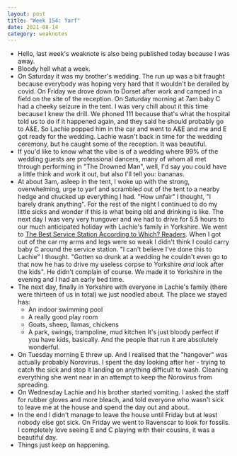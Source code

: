 ```yaml
---
layout: post
title: "Week 154: Yarf"
date: 2021-08-14
category: weaknotes
---
```

* Hello, last week's weaknote is also being published today because I was away.
* Bloody hell what a week.
* On Saturday it was my brother's wedding. The run up was a bit fraught because everybody was hoping very hard that it wouldn't be derailed by covid. On Friday we drove down to Dorset after work and camped in a field on the site of the reception. On Saturday morning at 7am baby C had a cheeky seizure in the tent. I was very chill about it this time because I knew the drill. We phoned 111 because that's what the hospital told us to do if it happened again, and they said he should probably go to A&E. So Lachie popped him in the car and went to A&E and me and E got ready for the wedding. Lachie wasn't back in time for the wedding ceremony, but he caught some of the reception. It was beautiful.
* If you'd like to know what the vibe is of a wedding where 99% of the wedding guests are professional dancers, many of whom all met through performing in "The Drowned Man", well, I'd say you could have a little think and work it out, but also I'll tell you: bananas.
* At about 3am, asleep in the tent, I woke up with the strong, overwhelming, urge to yarf and scrambled out of the tent to a nearby hedge and chucked up everything I had. "How unfair" I thought, "I barely drank anything". For the rest of the night I continued to do my little sicks and wonder if this is what being old and drinking is like. The next day I was very very hungover and we had to drive for 5.5 hours to our much anticipated holiday with Lachie's family in Yorkshire. We went to [The Best Service Station According to Which? Readers](https://www.which.co.uk/reviews/motorway-service-stations/article/best-and-worst-motorway-service-stations-aw3Ww9F9pEIw). When I got out of the car my arms and legs were so weak I didn't think I could carry baby C around the service station. "I can't believe I've done this to Lachie" I thought. "Gotten so drunk at a wedding he couldn't even go to that now he has to drive my useless corpse to Yorkshire _and_ look after the kids". He didn't complain of course. We made it to Yorkshire in the evening and I had an early bed time.
* The next day, finally in Yorkshire with everyone in Lachie's family (there were thirteen of us in total) we just noodled about. The place we stayed has:
  * An indoor swimming pool
  * A really good play room
  * Goats, sheep, llamas, chickens
  * A park, swings, trampoline, mud kitchen
It's just bloody perfect if you have kids, basically. And the people that run it are absolutely wonderful.
* On Tuesday morning E threw up. And I realised that the "hangover" was actually probably Norovirus. I spent the day looking after her - trying to catch the sick and stop it landing on anything difficult to wash. Cleaning everything she went near in an attempt to keep the Norovirus from spreading.
* On Wednesday Lachie and his brother started vomiting. I asked the staff for rubber gloves and more bleach, and told everyone who wasn't sick to leave me at the house and spend the day out and about.
* In the end I didn't manage to leave the house until Friday but at least nobody else got sick. On Friday we went to Ravenscar to look for fossils. I completely love seeing E and C playing with their cousins, it was a beautiful day.
* Things just keep on happening.
